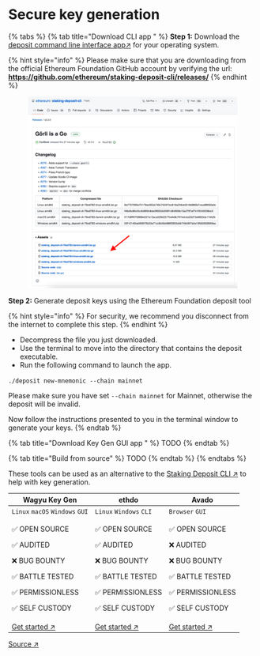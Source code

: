 # Secure key generation

{% tabs %}
{% tab title="Download CLI app " %}
**Step 1:** Download the [deposit command line interface app↗](https://github.com/ethereum/staking-deposit-cli/releases/) for your operating system.

{% hint style="info" %}
Please make sure that you are downloading from the official Ethereum Foundation GitHub account by verifying the url: **https://github.com/ethereum/staking-deposit-cli/releases/**
{% endhint %}

<figure><img src="../.gitbook/assets/image (22) (2).png" alt=""><figcaption></figcaption></figure>

**Step 2:** Generate deposit keys using the Ethereum Foundation deposit tool

{% hint style="info" %}
For security, we recommend you disconnect from the internet to complete this step.
{% endhint %}

* Decompress the file you just downloaded.
* Use the terminal to move into the directory that contains the deposit executable.
* Run the following command to launch the app.

`./deposit new-mnemonic --chain mainnet`

Please make sure you have set `--chain mainnet` for Mainnet, otherwise the deposit will be invalid.

Now follow the instructions presented to you in the terminal window to generate your keys.
{% endtab %}

{% tab title="Download Key Gen GUI app " %}
TODO
{% endtab %}

{% tab title="Build from source" %}
TODO
{% endtab %}
{% endtabs %}

These tools can be used as an alternative to the [Staking Deposit CLI ↗](https://github.com/ethereum/staking-deposit-cli/) to help with key generation.

| Wagyu Key Gen                                                                                                             | ethdo                                                                                                                     | Avado                                                                                                                     |
| ------------------------------------------------------------------------------------------------------------------------- | ------------------------------------------------------------------------------------------------------------------------- | ------------------------------------------------------------------------------------------------------------------------- |
| `Linux` `macOS` `Windows` `GUI`                                                                                           | `Linux` `Windows` `CLI`                                                                                                   | `Browser` `GUI`                                                                                                           |
| <p>✅ OPEN SOURCE</p><p>✅ AUDITED</p><p>❌ BUG BOUNTY</p><p>✅ BATTLE TESTED</p><p>✅ PERMISSIONLESS</p><p>✅ SELF CUSTODY</p> | <p>✅ OPEN SOURCE</p><p>✅ AUDITED</p><p>❌ BUG BOUNTY</p><p>✅ BATTLE TESTED</p><p>✅ PERMISSIONLESS</p><p>✅ SELF CUSTODY</p> | <p>✅ OPEN SOURCE</p><p>❌ AUDITED</p><p>❌ BUG BOUNTY</p><p>✅ BATTLE TESTED</p><p>✅ PERMISSIONLESS</p><p>✅ SELF CUSTODY</p> |
| [Get started ↗](https://wagyu.gg/)                                                                                        | [Get started ↗](https://github.com/wealdtech/ethdo)                                                                       | [Get started ↗](https://ava.do/)                                                                                          |

[Source ↗](https://ethereum.org/en/staking/solo/#key-generators)
